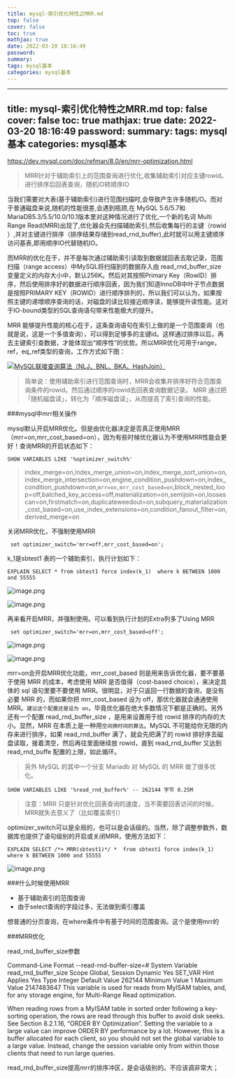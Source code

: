 ```yaml
---
title: mysql-索引优化特性之MRR.md
top: false
cover: false
toc: true
mathjax: true
date: 2022-03-20 18:16:49
password:
summary:
tags: mysql基本
categories: mysql基本
---
```

---
title: mysql-索引优化特性之MRR.md
top: false
cover: false
toc: true
mathjax: true
date: 2022-03-20 18:16:49
password:
summary:
tags: mysql基本
categories: mysql基本
---
https://dev.mysql.com/doc/refman/8.0/en/mrr-optimization.html


> MRR针对于辅助索引上的范围查询进行优化,收集辅助索引对应主键rowid。进行排序后回表查询，随机IO转顺序IO


当我们需要对大表(基于辅助索引)进行范围扫描时,会导致产生许多随机/O。而对于普通磁盘来说,随机的性能很差,会遇到瓶颈,在 MySQL 5.6/5.7和MariaDB5.3/5.5/10.0/10.1版本里对这种情况进行了优化,一个新的名词 Multi Range Read(MRR)出现了,优化器会先扫描辅助索引,然后收集每行的主键（rowid ）,并对主键进行排序（排序结果存储到read_rnd_buffer),此时就可以用主键顺序访问基表,即用顺序IO代替随机IO。

而MRR的优化在于，并不是每次通过辅助索引读取到数据就回表去取记录，范围扫描（range access）中MySQL将扫描到的数据存入由 read_rnd_buffer_size 变量定义的内存大小中，默认256K。然后对其按照Primary Key（RowID）排序，然后使用排序好的数据进行顺序回表，因为我们知道InnoDB中叶子节点数据是按照PRIMARY KEY（ROWID）进行顺序排列的，所以我们可以认为，如果按照主键的递增顺序查询的话，对磁盘的读比较接近顺序读，能够提升读性能。这对于IO-bound类型的SQL查询语句带来性能极大的提升。

MRR 能够提升性能的核心在于，这条查询语句在索引上做的是一个范围查询（也就是说，这是一个多值查询），可以得到足够多的主键id。这样通过排序以后，再去主键索引查数据，才能体现出“顺序性”的优势。所以MRR优化可用于range，ref，eq_ref类型的查询，工作方式如下图：

[![MySQL联接查询算法（NLJ、BNL、BKA、HashJoin）](https://upload-images.jianshu.io/upload_images/13965490-14f698a15350a45e?imageMogr2/auto-orient/strip%7CimageView2/2/w/1240)](http://www.ywnds.com/wp-content/uploads/2016/12/2016120912190540.png) 



>简单说：使用辅助索引进行范围查询时，MRR会收集并排序好符合范围查询条件的rowid。然后通过顺序的rowid去回表查询数据记录。 MRR 通过把「随机磁盘读」，转化为「顺序磁盘读」，从而提高了索引查询的性能。


###mysql中mrr相关操作

mysql默认开启MRR优化。但是由优化器决定是否真正使用MRR（mrr=on,mrr_cost_based=on），因为有些时候优化器认为不使用MRR性能会更好！查询MRR的开启状态如下：
~~~
SHOW VARIABLES LIKE '%optimizer_switch%'
~~~
>index_merge=on,index_merge_union=on,index_merge_sort_union=on,index_merge_intersection=on,engine_condition_pushdown=on,index_condition_pushdown=on,`mrr=on,mrr_cost_based=on`,block_nested_loop=off,batched_key_access=off,materialization=on,semijoin=on,loosescan=on,firstmatch=on,duplicateweedout=on,subquery_materialization_cost_based=on,use_index_extensions=on,condition_fanout_filter=on,derived_merge=on



关闭MRR优化，不强制使用MRR
~~~
 set optimizer_switch='mrr=off,mrr_cost_based=on';
~~~

k_1是sbtest1 表的一个辅助索引，执行计划如下：
~~~
EXPLAIN SELECT * from sbtest1 force index(k_1)  where k BETWEEN 1000 and 55555
~~~

![image.png](https://upload-images.jianshu.io/upload_images/13965490-55d46199255a63ad.png?imageMogr2/auto-orient/strip%7CimageView2/2/w/1240)

![image.png](https://upload-images.jianshu.io/upload_images/13965490-d36ac4c22c8ce5df.png?imageMogr2/auto-orient/strip%7CimageView2/2/w/1240)


再来看开启MRR，并强制使用。可以看到执行计划的Extra列多了Using MRR
~~~
 set optimizer_switch='mrr=on,mrr_cost_based=off';
~~~
![image.png](https://upload-images.jianshu.io/upload_images/13965490-a68d6597d41d2895.png?imageMogr2/auto-orient/strip%7CimageView2/2/w/1240)

![image.png](https://upload-images.jianshu.io/upload_images/13965490-f2383d6d6898db5e.png?imageMogr2/auto-orient/strip%7CimageView2/2/w/1240)


mrr=on会开启MRR优化功能，mrr_cost_based 则是用来告诉优化器，要不要基于使用 MRR 的成本，考虑使用 MRR 是否值得（cost-based choice），来决定具体的 sql 语句里要不要使用 MRR。很明显，对于只返回一行数据的查询，是没有必要 MRR 的，而如果你把 mrr_cost_based 设为 off，那优化器就会通通使用 MRR。`建议这个配置还是设为 on`，毕竟优化器在绝大多数情况下都是正确的。另外还有一个配置 read_rnd_buffer_size ，是用来设置用于给 rowid 排序的内存的大小。显然，MRR 在本质上是一种用`空间换时间的算法`。MySQL 不可能给你无限的内存来进行排序，如果 read_rnd_buffer 满了，就会先把满了的 rowid 排好序去磁盘读取，接着清空，然后再往里面继续放 rowid，直到 read_rnd_buffer 又达到 read_rnd_buffe 配置的上限，如此循环。

>另外 MySQL 的其中一个分支 Mariadb 对 MySQL 的 MRR 做了很多优化。

~~~
SHOW VARIABLES LIKE '%read_rnd_buffer%' -- 262144 字节 0.25M
~~~


>注意：MRR 只是针对优化回表查询的速度，当不需要回表访问的时候，MRR就失去意义了（比如覆盖索引）



optimizer_switch可以是全局的，也可以是会话级的。当然，除了调整参数外，数据库也提供了语句级别的开启或关闭MRR，使用方法如下：
~~~
EXPLAIN SELECT /*+ MRR(sbtest1)*/ *  from sbtest1 force index(k_1)  where k BETWEEN 1000 and 55555
~~~
![image.png](https://upload-images.jianshu.io/upload_images/13965490-ad5d510d1a8b8435.png?imageMogr2/auto-orient/strip%7CimageView2/2/w/1240)



###什么时候使用MRR
- 基于辅助索引的范围查询
- 由于select查询的字段过多，无法做到索引覆盖

想普通的分页查询，在where条件中有基于时间的范围查询。这个是使用mrr的

###MRR优化


read_rnd_buffer_size参数

Command-Line Format	--read-rnd-buffer-size=#
System Variable	read_rnd_buffer_size
Scope	Global, Session
Dynamic	Yes
SET_VAR Hint Applies	Yes
Type	Integer
Default Value	262144
Minimum Value	1
Maximum Value	2147483647
This variable is used for reads from MyISAM tables, and, for any storage engine, for Multi-Range Read optimization.

When reading rows from a MyISAM table in sorted order following a key-sorting operation, the rows are read through this buffer to avoid disk seeks. See Section 8.2.1.16, “ORDER BY Optimization”. Setting the variable to a large value can improve ORDER BY performance by a lot. However, this is a buffer allocated for each client, so you should not set the global variable to a large value. Instead, change the session variable only from within those clients that need to run large queries.

read_rnd_buffer_size提高mrr的排序冲区，是会话级别的。不应该调非常大；
